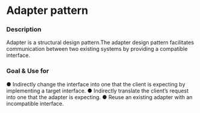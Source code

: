 # Adapter pattern 

### Description
Adapter is a structural design pattern.The adapter design pattern facilitates communication between two existing systems by providing
a compatible interface.

### Goal & Use for

● Indirectly change the interface into one that the client is expecting by implementing a target
interface.
● Indirectly translate the client’s request into one that the adapter is expecting.
● Reuse an existing adapter with an incompatible interface.


 

